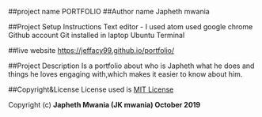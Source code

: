 ##project name
PORTFOLIO
##Author name
Japheth mwania

##Project Setup Instructions
Text editor - I used atom
used google chrome
Github account
Git installed in laptop
Ubuntu Terminal

##live website
https://jeffacy99.github.io/portfolio/

##Project Description
Is a portfolio about who is Japheth what he does and things he loves engaging with,which makes it easier to know about him.

##Copyright&License
License used is <a href="https://choosealicense.com/licenses/mit/">MIT License</a> <br>

Copyright (c) **Japheth Mwania (JK mwania) October 2019**
